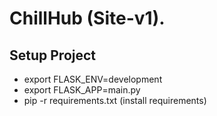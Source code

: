 # ChillHub (Site-v1).

## Setup Project
 - export FLASK_ENV=development
 - export FLASK_APP=main.py
 - pip -r requirements.txt (install requirements)
